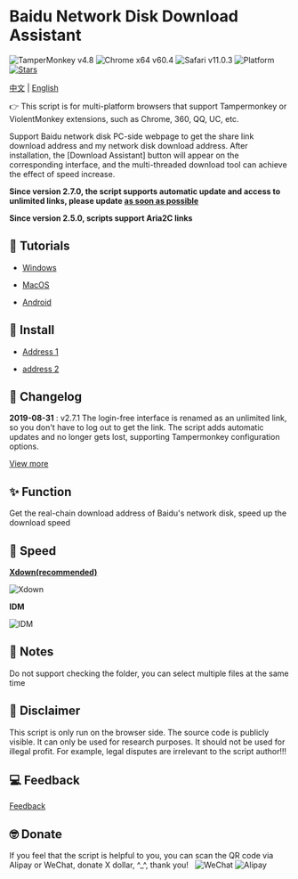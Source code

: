 # Baidu Network Disk Download Assistant
![TamperMonkey v4.8](https://img.shields.io/badge/tamperMonkey-v4.8-brightgreen.svg) ![Chrome x64 v60.4](https://img.shields.io/badge/chrome%20x64-v76.0-brightgreen.svg) ![Safari v11.0.3](https://img.shields.io/badge/safari%20-v12.0-brightgreen.svg) ![Platform](https://img.shields.io/badge/platform-Windows%20%7C%20Mac%20%7C%20Android-blue.svg) [![Stars](https://img.shields.io/badge/GitHub-9000+-yellow.svg?style=social&logo=github)](https://github.com/syhyz1990/baiduyun)

[中文](README.md) | [English](README_EN.md)

👉 This script is for multi-platform browsers that support Tampermonkey or ViolentMonkey extensions, such as Chrome, 360, QQ, UC, etc.

Support Baidu network disk PC-side webpage to get the share link download address and my network disk download address. After installation, the [Download Assistant] button will appear on the corresponding interface, and the multi-threaded download tool can achieve the effect of speed increase.

**Since version 2.7.0, the script supports automatic update and access to unlimited links, please update [as soon as possible](https://github.com/syhyz1990/baiduyun/raw/master/baiduyun.user.js)**

**Since version 2.5.0, scripts support Aria2C links**

## 📖 Tutorials

- [Windows](https://www.baiduyun.wiki/zh-cn/windows.html)

- [MacOS](https://www.baiduyun.wiki/zh-cn/mac.html)

- [Android](https://www.baiduyun.wiki/zh-cn/android.html)

## 💽 Install

- [Address 1](https://github.com/syhyz1990/baiduyun/raw/master/baiduyun.user.js)

- [address 2](https://openuserjs.org/scripts/syhyz1990/百度网盘直链下载助手)

## 🔔 Changelog

**2019-08-31** : v2.7.1 The login-free interface is renamed as an unlimited link, so you don't have to log out to get the link. The script adds automatic updates and no longer gets lost, supporting Tampermonkey configuration options.

[View more](https://www.baiduyun.wiki/zh-cn/changelog.html)

## ✨ Function

Get the real-chain download address of Baidu's network disk, speed up the download speed

## 🚀 Speed

**[Xdown(recommended)](https://baiduwp.pipipan.com/dir/3994041-35240665-e1ea37/)**

![Xdown](https://i.loli.net/2019/08/18/l4DzJh3Zvr8Osmt.gif)

**IDM**

![IDM](https://i.loli.net/2019/05/04/5ccc6d8156d75.gif)

## 👻 Notes
Do not support checking the folder, you can select multiple files at the same time

## 📜 Disclaimer
This script is only run on the browser side. The source code is publicly visible. It can only be used for research purposes. It should not be used for illegal profit. For example, legal disputes are irrelevant to the script author!!!

## 💻 Feedback
[Feedback](https://github.com/syhyz1990/baiduyun/issues)

## 🤓 Donate
If you feel that the script is helpful to you, you can scan the QR code via Alipay or WeChat, donate X dollar, ^_^, thank you!
 
![WeChat](https://i.loli.net/2019/05/04/5ccc6d088bc31.jpg) ![Alipay](https://i.loli.net/2019/05/04/5ccc6d08a22f7.jpg)
